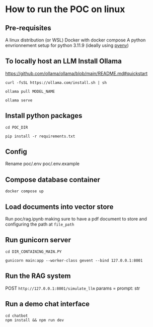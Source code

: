 # How to run the POC on linux

## Pre-requisites
A linux distribution (or WSL)
Docker with docker compose
A python envrionnement setup for python 3.11.9 (ideally using [pyenv](https://github.com/pyenv/pyenv))

## To locally host an LLM Install Ollama
https://github.com/ollama/ollama/blob/main/README.md#quickstart

`curl -fsSL https://ollama.com/install.sh | sh`

`ollama pull MODEL_NAME`

`ollama serve`

## Install python packages
`cd POC_DIR`

`pip install -r requirements.txt`

## Config
Rename poc/.env poc/.env.example

## Compose database container
`docker compose up`

## Load documents into vector store
Run poc/rag.ipynb making sure to have a pdf document to store and configuring the path at `file_path`

## Run gunicorn server
`cd DIR_CONTAINING_MAIN.PY`

`gunicorn main:app --worker-class gevent --bind 127.0.0.1:8001`

## Run the RAG system
POST `http://127.0.0.1:8001/simulate_llm` 
params = prompt: str

## Run a demo chat interface
```
cd chatbot
npm install && npm run dev
```






